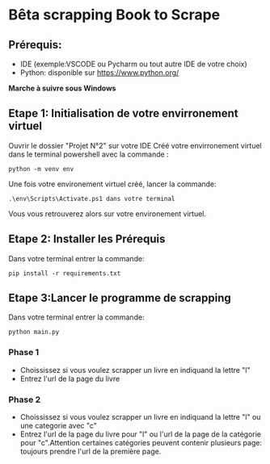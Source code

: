 # Bêta scrapping Book to Scrape

## Prérequis:
- IDE (exemple:VSCODE ou Pycharm ou tout autre IDE de votre choix)
- Python: disponible sur https://www.python.org/

**Marche à suivre sous Windows**

## Etape 1: Initialisation de votre envirronement virtuel

Ouvrir le dossier "Projet N°2" sur votre IDE
Créé votre envirronement virtuel dans le terminal powershell avec la commande : 

`python -m venv env`

Une fois votre environement virtuel créé, lancer la commande:

`.\env\Scripts\Activate.ps1 dans votre terminal`

Vous vous retrouverez alors sur votre environement virtuel.

## Etape 2: Installer les Prérequis

Dans votre terminal entrer la commande:

`pip install -r requirements.txt`

## Etape 3:Lancer le programme de scrapping

Dans votre terminal entrer la commande:

`python main.py`

### Phase 1
 - Choississez si vous voulez scrapper un livre en indiquand la lettre "l"
 - Entrez l'url de la page du livre

### Phase 2 
 - Choississez si vous voulez scrapper un livre en indiquand la lettre "l" ou une categorie avec "c"
 - Entrez l'url de la page du livre pour "l" ou l'url de la page de la catégorie pour "c".Attention certaines catégories peuvent contenir plusieurs page: toujours prendre l'url de la première page. 
